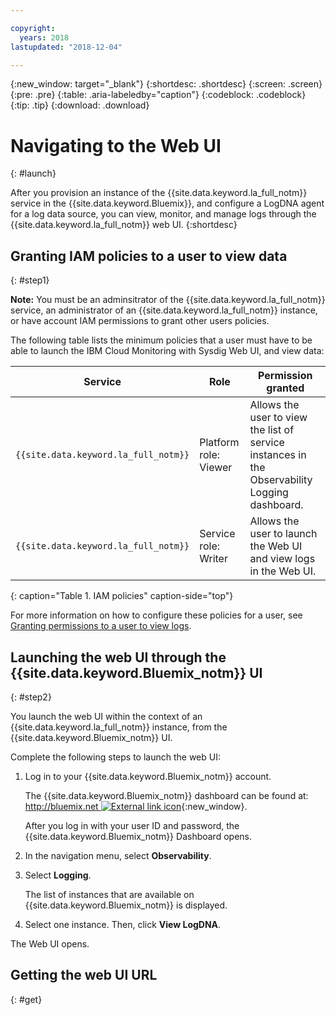 ```yaml
---

copyright:
  years: 2018
lastupdated: "2018-12-04"

---
```


{:new_window: target="_blank"}
{:shortdesc: .shortdesc}
{:screen: .screen}
{:pre: .pre}
{:table: .aria-labeledby="caption"}
{:codeblock: .codeblock}
{:tip: .tip}
{:download: .download}

# Navigating to the Web UI
{: #launch}

After you provision an instance of the {{site.data.keyword.la_full_notm}} service in the {{site.data.keyword.Bluemix}}, and configure a LogDNA agent for a log data source, you can view, monitor, and manage logs through the {{site.data.keyword.la_full_notm}} web UI.
{:shortdesc}


## Granting IAM policies to a user to view data 
{: #step1}

**Note:** You must be an adminsitrator of the {{site.data.keyword.la_full_notm}} service, an administrator of an {{site.data.keyword.la_full_notm}} instance, or have account IAM permissions to grant other users policies.

The following table lists the minimum policies that a user must have to be able to launch the IBM Cloud Monitoring with Sysdig Web UI, and view data:

| Service                              | Role                      | Permission granted                                                                            |
|--------------------------------------|---------------------------|-----------------------------------------------------------------------------------------------|
| `{{site.data.keyword.la_full_notm}}` | Platform role: Viewer     | Allows the user to view the list of service instances in the Observability Logging dashboard. |
| `{{site.data.keyword.la_full_notm}}` | Service role: Writer      | Allows the user to launch the Web UI and view logs in the Web UI.                             |
{: caption="Table 1. IAM policies" caption-side="top"} 

For more information on how to configure these policies for a user, see [Granting permissions to a user to view logs](/docs/services/Log-Analysis-with-LogDNA/work_iam.html#user_logdna).


## Launching the web UI through the {{site.data.keyword.Bluemix_notm}} UI
{: #step2}

You launch the web UI within the context of an {{site.data.keyword.la_full_notm}} instance, from the {{site.data.keyword.Bluemix_notm}} UI. 

Complete the following steps to launch the web UI:

1. Log in to your {{site.data.keyword.Bluemix_notm}} account.

    The {{site.data.keyword.Bluemix_notm}} dashboard can be found at: [http://bluemix.net ![External link icon](../../icons/launch-glyph.svg "External link icon")](http://bluemix.net){:new_window}.

	After you log in with your user ID and password, the {{site.data.keyword.Bluemix_notm}} Dashboard opens.

2. In the navigation menu, select **Observability**. 

3. Select **Logging**. 

    The list of instances that are available on {{site.data.keyword.Bluemix_notm}} is displayed.

4. Select one instance. Then, click **View LogDNA**.

The Web UI opens.


## Getting the web UI URL
{: #get}


